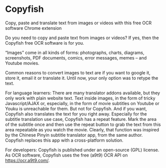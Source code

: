 # Copyfish
Copy, paste and translate text from images or videos with this free OCR software Chrome extension

Do you need to copy and paste text from images or videos? If yes, then the Copyfish free OCR software is for you.

“Images” come in all kinds of forms: photographs, charts, diagrams, screenshots, PDF documents, comics, error messages, memes – and Youtube movies.

Common reasons to convert images to text are if you want to google it, store it, email it or translate it. Until now, your only option was to retype the text. 

For language learners: There are many translator addons available, but they only work with plain website text. Text inside images, in the form of tricky Javascript/AJAX or, especially, in the form of movie subtitles on Youtube or Youku is unreachable for them. But not for Copyfish. And if you want, Copyfish also translates the text for you right away. Especially for the subtitle translation use case, Copyfish has a repeat feature. Mark the area of the subtitle once and then use the repeat button to grab the text from this area repeatable as you watch the movie. Clearly, that function was inspired by the Chinese Pinyin subtitle translator app, from the same author. Copyfish replaces this app with a cross-platform solution.

For developers: Copyfish is published under an open-source (GPL) license. As OCR software, Copyfish uses the free (a9t9) OCR API on https://ocr.a9t9.com/.

